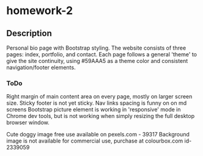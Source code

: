 # homework-2


## Description
Personal bio page with Bootstrap styling. The website consists of three pages: index, portfolio, and contact. Each page follows a general 'theme' to give the site continuity, using #59AAA5 as a theme color and consistent navigation/footer elements. 

### ToDo

Right margin of main content area on every page, mostly on larger screen size.
Sticky footer is not yet sticky. 
Nav links spacing is funny on on md screens
Bootstrap picture element is working in 'responsive' mode in Chrome dev tools, but is not working when simply resizing the full desktop browser window.


Cute doggy image free use available on pexels.com - 39317
Background image is not available for commercial use, purchase at colourbox.com id-2339059